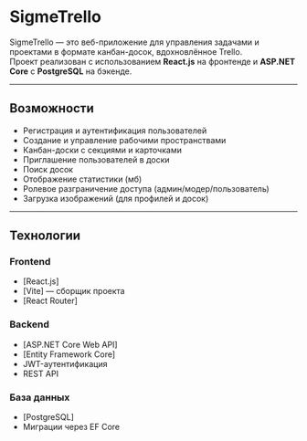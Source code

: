 # SigmeTrello

SigmeTrello — это веб-приложение для управления задачами и проектами в формате канбан-досок, вдохновлённое Trello.  
Проект реализован с использованием **React.js** на фронтенде и **ASP.NET Core** с **PostgreSQL** на бэкенде.

---

## Возможности

- Регистрация и аутентификация пользователей  
- Создание и управление рабочими пространствами  
- Канбан-доски с секциями и карточками  
- Приглашение пользователей в доски  
- Поиск досок  
- Отображение статистики (мб)  
- Ролевое разграничение доступа (админ/модер/пользователь)  
- Загрузка изображений (для профилей и досок)  

---

## Технологии

### Frontend
- [React.js]
- [Vite] — сборщик проекта
- [React Router]

### Backend
- [ASP.NET Core Web API]
- [Entity Framework Core]
- JWT-аутентификация
- REST API

### База данных
- [PostgreSQL]
- Миграции через EF Core

